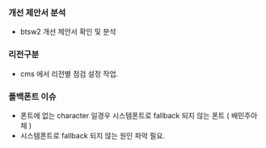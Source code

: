 

### 개선 제안서 분석
- btsw2 개선 제안서 확인 및 분석


### 리전구분
- cms 에서 리전별 점검 설정 작업.


### 폴백폰트 이슈
- 폰트에 없는 character 일경우 시스템폰트로 fallback 되지 않는 폰트 ( 배민주아체 )
- 시스템폰트로 fallback 되지 않는 원인 파악 필요. 